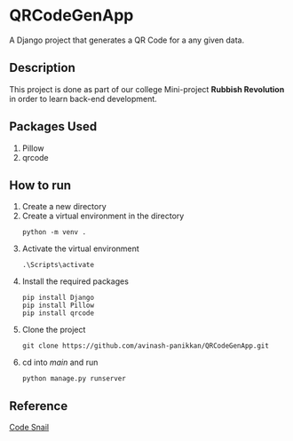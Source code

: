 # QRCodeGenApp
A Django project that generates a QR Code for a any given data.

## Description
This project is done as part of our college Mini-project **Rubbish Revolution** in order to learn back-end development.

## Packages Used
1. Pillow
2. qrcode

## How to run
1. Create a new directory 
2. Create a virtual environment in the directory
   ```
   python -m venv .
   ```
3. Activate the virtual environment
   ```
   .\Scripts\activate
   ```
4. Install the required packages
   ```
   pip install Django
   pip install Pillow
   pip install qrcode
   ```
5. Clone the project
   ```
   git clone https://github.com/avinash-panikkan/QRCodeGenApp.git
   ```
6. cd into *main* and run
   ```
   python manage.py runserver
   ```

## Reference
[Code Snail](https://www.codesnail.com/how-to-generate-qr-code-in-django/)
   